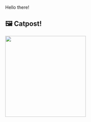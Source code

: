 Hello there!



## 🖼️ Catpost!

<sub>
    <img src="https://cdn2.thecatapi.com/images/b86.jpg" height="256">
</sub>


